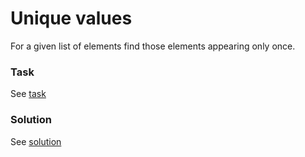 # Unique values

For a given list of elements find those elements appearing only once.

### Task

See [task](./task.py)

### Solution

See [solution](./solution.py)
